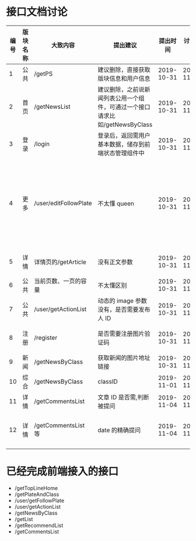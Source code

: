 # 接口文档讨论

| 编号 | 版块名称 | 大致内容              | 提出建议                                                                    | 提出时间   | 讨论时间 | 讨论结果 |
| ---- | -------- | --------------------- | --------------------------------------------------------------------------- | ---------- | -------- | -------- |
| 1    | 公共     | /getPS                | 建议删除，直接获取版块信息和用户信息                                        | 2019-10-31 | 2019-11-05      | ---      |
| 2    | 首页     | /getNewsList          | 建议删除，之前说新闻列表公用一个组件，可通过一个接口请求比如/getNewsByClass | 2019-10-31 | 2019-11-05      | ---      |
| 3    | 登录     | /login                | 登录后，返回需用户基本数据，储存到前端状态管理组件中                        | 2019-10-31 | 2019-11-05      | 用户基本信息      |
| 4    | 更多     | /user/editFollowPlate | 不太懂 queen                                                                | 2019-10-31 | 2019-11-05      | 改变保存形式为直接保存前台的json数据，项目最后再实现修改      |
| 5    | 详情     | 详情页的/getArticle   | 没有正文参数                                                                | 2019-10-31 | 2019-11-05      | 增加content参数      |
| 6    | 公共     | 当前页数、一页的容量  | 不太懂区别                                                                  | 2019-10-31 | 2019-11-05      | 已理解      |
| 7    | 公共     | /user/getActionList   | 动态的 image 参数没有，是否需要发布人 ID                                    | 2019-10-31 | 2019-11-05      | 需增加      |
| 8    | 注册     | /register             | 是否需要注册图片验证码                                                      | 2019-10-31 | 2019-11-05      | 前端组件实现验证码      |
| 9    | 新闻     | /getNewsByClass       | 获取新闻的图片地址链接                                                      | 2019-10-31 | 2019-11-05      | 需增加      |
| 10   | 综合     | /getNewsByClass       | classID                                                                     | 2019-11-01 | 2019-11-05      | 需增加      |
| 11   | 详情     | /getCommentsList      | 文章 ID 是否需,判断被提问                                                   | 2019-11-04 | 2019-11-05      | 需，待定      |
| 12   | 详情     | /getCommentsList 等   | date 的精确提问                                                             | 2019-11-04 | 2019-11-05      | 项目完成后决定待讨论      |

# 已经完成前端接入的接口

- /getTopLineHome
- /getPlateAndClass
- /user/getFollowPlate
- /user/getActionList
- /getNewsByClass
- /getList
- /getRecommendList
- /getCommentsList
